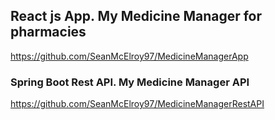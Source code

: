 ## React js App. My Medicine Manager for pharmacies

https://github.com/SeanMcElroy97/MedicineManagerApp

### Spring Boot Rest API. My Medicine Manager API

https://github.com/SeanMcElroy97/MedicineManagerRestAPI

